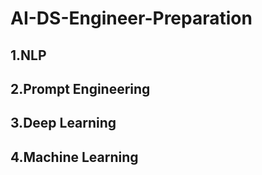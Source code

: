 # AI-DS-Engineer-Preparation

## 1.NLP


## 2.Prompt Engineering

## 3.Deep Learning
## 4.Machine Learning
